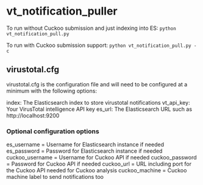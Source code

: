 # vt_notification_puller

To run without Cuckoo submission and just indexing into ES:
```python vt_notification_pull.py```

To run with Cuckoo submission support:
```python vt_notification_pull.py -c```

## virustotal.cfg
virustotal.cfg is the configuration file and will need to be configured
at a minimum with the following options:

index: The Elasticsearch index to store virustotal notifications
vt_api_key: Your VirusTotal intelligence API key
es_url: The Elasticsearch URL such as http://localhost:9200

### Optional configuration options
es_username = Username for Elasticsearch instance if needed
es_password = Password for Elasticsearch instance if needed
cuckoo_username = Username for Cuckoo API if needed
cuckoo_password = Password for Cuckoo API if needed
cuckoo_url = URL including port for the Cuckoo API needed for Cuckoo analysis
cuckoo_machine = Cuckoo machine label to send notifications too